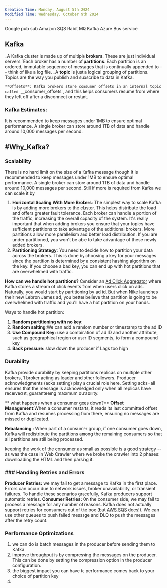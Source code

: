 ```yaml
---
Creation Time: Monday, August 5th 2024
Modified Time: Wednesday, October 9th 2024
---
```


Google pub sub
Amazon SQS
Rabit MQ
Kafka
Azure Bus service


## Kafka

_A Kafka cluster is made up of multiple **brokers**. These are just individual servers
`Each broker has a number of **partitions**. Each partition is an ordered, immutable sequence of messages that is continually appended to -- think of like a log file.
_A **topic** is just a logical grouping of partitions. Topics are the way you publish and subscribe to data in Kafka.

`**Offsets**: Kafka brokers store consumer offsets in an internal topic called `__consumer_offsets`, and this helps consumers resume from where they left off after a disconnect or restart.




### Kafka Estimates:
It is recommended to keep messages under 1MB to ensure optimal performance.
A single broker can store around 1TB of data and handle around 10,000 messages per second.


## #Why_Kafka?

### Scalability
There is no hard limit on the size of a Kafka message though It is recommended to keep messages under 1MB to ensure optimal performance.
A single broker can store around 1TB of data and handle around 10,000 messages per second.
Still if more is required from Kafka we can scale it by
1. **Horizontal Scaling With More Brokers**:  The simplest way to scale Kafka is by adding more brokers to the cluster. This helps distribute the load and offers greater fault tolerance. Each broker can handle a portion of the traffic, increasing the overall capacity of the system. It's really important that when adding brokers you ensure that your topics have sufficient partitions to take advantage of the additional brokers. More partitions allow more parallelism and better load distribution. If you are under partitioned, you won't be able to take advantage of these newly added brokers.
2. **Partitioning Strategy**: You need to decide how to partition your data across the brokers. This is done by choosing a key for your messages since the partition is determined by a consistent hashing algorithm on the key. If you choose a bad key, you can end up with hot partitions that are overwhelmed with traffic.


**How can we handle hot partitions?**
Consider an [Ad Click Aggregator](https://www.hellointerview.com/learn/system-design/answer-keys/ad-click-aggregator) where Kafka stores a stream of click events from when users click on ads. Naturally, you would start by partitioning by ad id. But when Nike launches their new Lebron James ad, you better believe that partition is going to be overwhelmed with traffic and you'll have a hot partition on your hands.

Ways to handle hot partition:
1. **Random partitioning with no key**:
2. **Random salting**:We can add a random number or timestamp to the ad ID
3. **Use Compound Key:** use a combination of ad ID and another attribute, such as geographical region or user ID segments, to form a compound key
4. **Back pressure**: slow down the producer if Lags too high

### Durability
Kafka  provide durability by keeping partitions replicas on multiple other brokers, 1 broker acting as leader and other followers. Producer acknowledgments (acks setting) play a crucial role here. Setting acks=all ensures that the message is acknowledged only when all replicas have received it, guaranteeing maximum durability.


** what happens when a consumer goes down?**
**Offset Management**:When a consumer restarts, it reads its last committed offset from Kafka and resumes processing from there, ensuring no messages are missed or duplicated.

**Rebalancing** : When part of a consumer group, if one consumer goes down, Kafka will redistribute the partitions among the remaining consumers so that all partitions are still being processed.

keeping the work of the consumer as small as possible is a good strategy -- as was the case in Web Crawler where we broke the crawler into 2 phases: downloading the HTML and then parsing it.


### ### Handling Retries and Errors
**Producer Retries:** we may fail to get a message to Kafka in the first place. Errors can occur due to network issues, broker unavailability, or transient failures. To handle these scenarios gracefully, Kafka producers support automatic retries.
**Consumer Retries:** On the consumer side, we may fail to process a message for any number of reasons. Kafka does not actually support retries for consumers out of the box (but [AWS SQS](https://aws.amazon.com/sqs/) does!). We can use other queues to push failed message and DLQ to push the messages after the retry count.


### Performance Optimizations
1. we can do is batch messages in the producer before sending them to Kafka
2. improve throughput is by compressing the messages on the producer. This can be done by setting the compression option in the producer configuration.
3. the biggest impact you can have to performance comes back to your choice of partition key
4. 